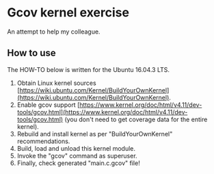# Gcov kernel exercise

An attempt to help my colleague.


## How to use

The HOW-TO below is written for the Ubuntu 16.04.3 LTS.

1. Obtain Linux kernel sources [https://wiki.ubuntu.com/Kernel/BuildYourOwnKernel](https://wiki.ubuntu.com/Kernel/BuildYourOwnKernel).
2. Enable gcov support [https://www.kernel.org/doc/html/v4.11/dev-tools/gcov.html](https://www.kernel.org/doc/html/v4.11/dev-tools/gcov.html) (you don't need to get coverage data for the entire kernel).
3. Rebuild and install kernel as per "BuildYourOwnKernel" recommendations.
4. Build, load and unload this kernel module.
5. Invoke the "gcov" command as superuser.
6. Finally, check generated "main.c.gcov" file!
